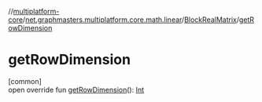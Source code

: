 //[multiplatform-core](../../../index.md)/[net.graphmasters.multiplatform.core.math.linear](../index.md)/[BlockRealMatrix](index.md)/[getRowDimension](get-row-dimension.md)

# getRowDimension

[common]\
open override fun [getRowDimension](get-row-dimension.md)(): [Int](https://kotlinlang.org/api/latest/jvm/stdlib/kotlin/-int/index.html)
